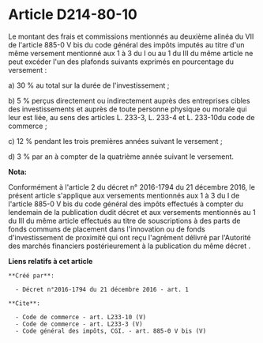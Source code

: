 # Article D214-80-10

Le montant des frais et commissions mentionnés au deuxième alinéa du VII de l'article 885-0 V bis du code général des impôts
imputés au titre d'un même versement mentionné aux 1 à 3 du I ou au 1 du III du même article ne peut excéder l'un des
plafonds suivants exprimés en pourcentage du versement : 

a) 30 % au total sur la durée de l'investissement ; 

b) 5 % perçus directement ou indirectement auprès des entreprises cibles des investissements et auprès de toute personne
physique ou morale qui leur est liée, au sens des articles L. 233-3, L. 233-4 et L. 233-10du code de commerce ; 

c) 12 % pendant les trois premières années suivant le versement ; 

d) 3 % par an à compter de la quatrième année suivant le versement.

**Nota:**

Conformément à l'article 2 du décret n° 2016-1794 du 21 décembre 2016, le présent article s'applique aux versements
mentionnés aux 1 à 3 du I de l'article  885-0 V bis du code général des impôts effectués à compter du lendemain  de la
publication dudit décret et aux versements mentionnés au 1 du  III du même article effectués au titre de souscriptions à des
parts de  fonds communs de placement dans l'innovation ou de fonds  d'investissement de proximité qui ont reçu l'agrément
délivré par  l'Autorité des marchés financiers postérieurement à la publication du même décret
.

**Liens relatifs à cet article**

	**Créé par**:

	  - Décret n°2016-1794 du 21 décembre 2016 - art. 1

	**Cite**:

	  - Code de commerce - art. L233-10 (V)
	  - Code de commerce - art. L233-3 (V)
	  - Code général des impôts, CGI. - art. 885-0 V bis (V)
